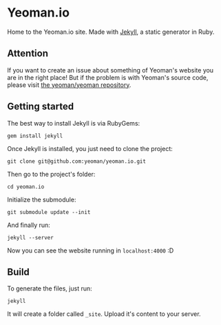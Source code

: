 # Yeoman.io

Home to the Yeoman.io site.
Made with [Jekyll](https://github.com/mojombo/jekyll/), a static generator in Ruby.

## Attention

If you want to create an issue about something of Yeoman's website you are in the right place! But if the problem is with Yeoman's source code, please visit [the yeoman/yeoman repository](https://github.com/yeoman/yeoman).

## Getting started

The best way to install Jekyll is via RubyGems:

```
gem install jekyll
```

Once Jekyll is installed, you just need to clone the project:

```
git clone git@github.com:yeoman/yeoman.io.git
```

Then go to the project's folder:

```
cd yeoman.io
```

Initialize the submodule: 

```
git submodule update --init
```

And finally run:

```
jekyll --server
```

Now you can see the website running in `localhost:4000` :D

## Build

To generate the files, just run:

```
jekyll
```

It will create a folder called `_site`. Upload it's content to your server.
